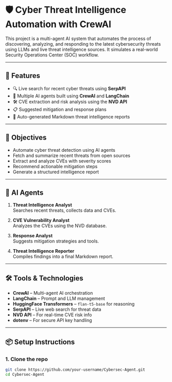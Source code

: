 # 🛡️ Cyber Threat Intelligence Automation with CrewAI

This project is a multi-agent AI system that automates the process of discovering, analyzing, and responding to the latest cybersecurity threats using LLMs and live threat intelligence sources. It simulates a real-world Security Operations Center (SOC) workflow.

---

## 🚀 Features

- 🔍 Live search for recent cyber threats using **SerpAPI**
- 🧠 Multiple AI agents built using **CrewAI** and **LangChain**
- 🛠 CVE extraction and risk analysis using the **NVD API**
- 📋 Suggested mitigation and response plans
- 📄 Auto-generated Markdown threat intelligence reports

---

## 🎯 Objectives

- Automate cyber threat detection using AI agents
- Fetch and summarize recent threats from open sources
- Extract and analyze CVEs with severity scores
- Recommend actionable mitigation steps
- Generate a structured intelligence report

---

## 🧠 AI Agents

1. **Threat Intelligence Analyst**  
   Searches recent threats, collects data and CVEs.

2. **CVE Vulnerability Analyst**  
   Analyzes the CVEs using the NVD database.

3. **Response Analyst**  
   Suggests mitigation strategies and tools.

4. **Threat Intelligence Reporter**  
   Compiles findings into a final Markdown report.

---

## 🛠 Tools & Technologies

- **CrewAI** – Multi-agent AI orchestration
- **LangChain** – Prompt and LLM management
- **HuggingFace Transformers** – `flan-t5-base` for reasoning
- **SerpAPI** – Live web search for threat data
- **NVD API** – For real-time CVE risk info
- **dotenv** – For secure API key handling

---

## 📦 Setup Instructions

### 1. Clone the repo

```bash
git clone https://github.com/your-username/Cybersec-Agent.git
cd Cybersec-Agent
```
